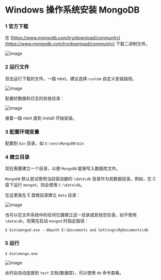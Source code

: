 # Windows 操作系统安装 MongoDB

### 1 官方下载

在 [https://www.mongodb.com/try/download/community](https://www.mongodb.com/try/download/community) 下载二进制文件。

![image](https://github.com/TomatoZ7/notes-of-tz/blob/master/nosql/MongoDB/images/mongo_download_1.jpg)

### 2 运行文件

双击运行下载的文件。一路 next，建议选择 `custom` 自定义安装路径。

![image](https://github.com/TomatoZ7/notes-of-tz/blob/master/nosql/MongoDB/images/mongo_download_2.jpg)

配置好数据和日志的存放目录：

![image](https://github.com/TomatoZ7/notes-of-tz/blob/master/nosql/MongoDB/images/mongo_download_3.jpg)

接着一路 next 直到 install 开始安装。

### 3 配置环境变量

配置到 `bin` 目录，如 `E:\env\MongoDB\bin`

### 4 建立目录

现在需要建立一个目录，以便 `MongoDB` 能够写入数据库文件。

`MongoDB` 默认尝试使用当前驱动器的 `\data\db` 目录作为其数据目录。例如，在 C 盘下运行 `mongod`，则会使用 `C:\data\db`。

在这里我在 E 盘根目录建立 `data` 目录：

![image](https://github.com/TomatoZ7/notes-of-tz/blob/master/nosql/MongoDB/images/mongo_download_4.jpg)


也可以在文件系统中的任何位置建立这一目录或其他空目录。如不使用 `\data\db`，则需在启动 `mongod` 时指定路径：

```
$ bin\mongod.exe --dbpath E:\Documents and Settings\MyDocuments\db
```

### 5 运行

```
$ bin\mongo.exe
```

![image](https://github.com/TomatoZ7/notes-of-tz/blob/master/nosql/MongoDB/images/mongo_download_5.jpg)

此时会自动连接到 `test` 文档(数据库)，可以使用 `db` 命令查看。
